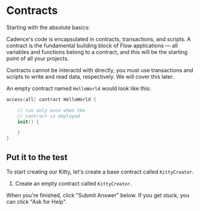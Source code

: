 # Contracts

Starting with the absolute basics:

Cadence's code is encapsulated in contracts, transactions, and scripts. A contract is the fundamental building block of Flow applications — all variables and functions belong to a contract, and this will be the starting point of all your projects.

Contracts cannot be interactd with directly, you must use transactions and scripts to write and read data, respectively. We will cover this later.

An empty contract named `HelloWorld` would look like this:

```swift
access(all) contract HelloWorld {

    // run only once when the
    // contract is deployed
    init() {

    }
}
```

## Put it to the test

To start creating our Kitty, let's create a base contract called `KittyCreator`.

1. Create an empty contract called `KittyCreator`.

When you're finished, click "Submit Answer" below. If you get stuck, you can click "Ask for Help".
